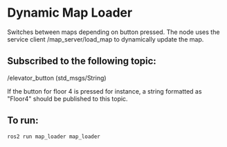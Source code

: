 # Dynamic Map Loader
Switches between maps depending on button pressed. 
The node uses the service client /map_server/load_map to dynamically update the map. 


## Subscribed to the following topic:
/elevator_button (std_msgs/String)

If the button for floor 4 is pressed for instance, a string formatted as "Floor4" should be published to this topic. 

## To run:
```ros2 run map_loader map_loader```
